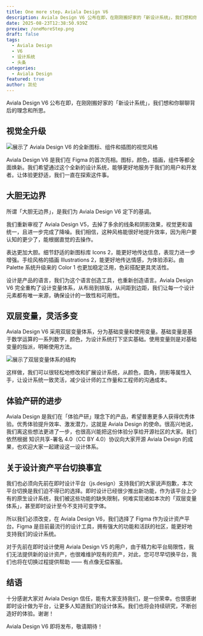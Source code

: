 ```yaml
---
title: One more step，Aviala Design V6
description: Aviala Design V6 公布在即，在刚刚搬好家的「新设计系统」，我们想和你聊聊背后的理念和所思。
date: 2025-08-23T12:38:50.939Z
preview: /oneMoreStep.png
draft: false
tags:
  - Aviala Design
  - V6
  - 设计系统
  - 头条
categories:
  - Aviala Design
featured: true
author: 凯伦
---
```


Aviala Design V6 公布在即，在刚刚搬好家的「新设计系统」，我们想和你聊聊背后的理念和所思。

## 视觉全升级

![展示了 Aviala Design V6 的全新图标、组件和插图的视觉风格](/HightlightShow.png)

Aviala Design V6 是我们在 Figma 的首次亮相。图标，颜色，插画，组件等都全面焕新。我们希望通过这个全新的设计系统，能够更好地服务于我们的用户和开发者。让体验更舒适，我们一直在探索这件事。

## 大胆无边界

所谓「大胆无边界」，是我们为 Aviala Design V6 定下的基调。

我们重新审视了 Aviala Design V5，去掉了多余的线条和阴影效果，视觉更和谐统一，且进一步完成了降噪。我们相信，这种风格能很好地提升效率，因为用户要认知的更少了，能根据直觉的去操作。

表达更加大胆。细节舒适的新图标库 Icons 2，能更好地传达信息，表现力进一步增强。手绘风格的插画 Illustrations 2，能更好地传达情感，为体验添彩。由 Palette 系统升级来的 Color 1 也更加稳定泛用，色彩搭配更具灵活性。

设计是产品的语言，我们为这个语言创造工具，也重新创造语言。Aviala Design V6 完全重构了设计变量体系，从布局到排版，从间距到边距，我们让每一个设计元素都有唯一来源，确保设计的一致性和可用性。

## 双层变量，灵活多变

Aviala Design V6 采用双层变量体系，分为基础变量和使用变量。基础变量是基于数学运算的一系列数字，颜色，为设计系统打下坚实基础。使用变量则是对基础变量的指派，明晰使用方法。

![展示了双层变量体系的结构](/uniVar.png)

这样做，我们可以很轻松地修改和扩展设计系统，从颜色，圆角，阴影等属性入手，让设计系统一致灵活，减少设计师的工作量和工程师的沟通成本。

## 体验产研的进步

Aviala Design 是我们在「体验产研」理念下的产品，希望普惠更多人获得优秀体验。优秀体验提升效率、激发潜力，这就是 Aviala Design 的使命。很高兴地说，我们离这些想法更进了一步，也很高兴能把这份体验分享给开源社区的大家。我们依然根据 知识共享-署名 4.0（CC BY 4.0）协议向大家开源 Aviala Design 的成果，也欢迎大家一起建设这一设计体系。

## 关于设计资产平台切换事宜

我们也必须向先前在即时设计平台（js.design）支持我们的大家说声抱歉，本次平台切换是我们迫不得已的选择。即时设计已经很少推出新功能，作为该平台上少有的原生设计系统，我们被这些功能的缺失限制，何难实现诸如本次的「双层变量体系」，甚至即时设计至今不支持可变字体。

所以我们必须改变，在 Aviala Design V6，我们选择了 Figma 作为设计资产平台。Figma 是目前最流行的设计工具，拥有强大的功能和活跃的社区，能更好地支持我们的设计系统。

对于先前在即时设计使用 Aviala Design V5 的用户，由于精力和平台局限性，我们无法提供新的设计资产，也很难维护现有的资产，对此，您可尽早切换平台，我们也将在切换过程提供帮助 —— 有点像无偿客服。

## 结语

十分感谢大家对 Aviala Design 信任，能有大家支持我们，是一份荣幸。也很感谢即时设计做为平台，让更多人知道我们的设计体系。我们也将会持续研究，不断创造好的体验。谢谢！

Aviala Design V6 即将发布，敬请期待！